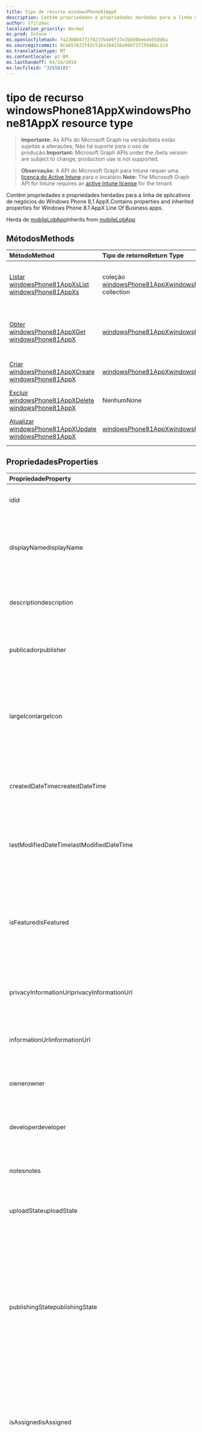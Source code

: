 ```yaml
---
title: tipo de recurso windowsPhone81AppX
description: Contém propriedades e propriedades herdadas para a linha de aplicativos de negócios do Windows Phone 8,1 AppX.
author: tfitzmac
localization_priority: Normal
ms.prod: Intune
ms.openlocfilehash: f42308047f2f8237b4d0f37e2bb60bebde558d6a
ms.sourcegitcommit: 0ce657622f42c510a104156a96bf1f1f040bc1cd
ms.translationtype: MT
ms.contentlocale: pt-BR
ms.lasthandoff: 04/24/2019
ms.locfileid: "32558185"
---
```

# <a name="windowsphone81appx-resource-type"></a><span data-ttu-id="01d74-103">tipo de recurso windowsPhone81AppX</span><span class="sxs-lookup"><span data-stu-id="01d74-103">windowsPhone81AppX resource type</span></span>

> <span data-ttu-id="01d74-104">**Importante:** As APIs do Microsoft Graph na versão/beta estão sujeitas a alterações; Não há suporte para o uso de produção.</span><span class="sxs-lookup"><span data-stu-id="01d74-104">**Important:** Microsoft Graph APIs under the /beta version are subject to change; production use is not supported.</span></span>

> <span data-ttu-id="01d74-105">**Observação:** A API do Microsoft Graph para Intune requer uma [licença do Active Intune](https://go.microsoft.com/fwlink/?linkid=839381) para o locatário.</span><span class="sxs-lookup"><span data-stu-id="01d74-105">**Note:** The Microsoft Graph API for Intune requires an [active Intune license](https://go.microsoft.com/fwlink/?linkid=839381) for the tenant.</span></span>

<span data-ttu-id="01d74-106">Contém propriedades e propriedades herdadas para a linha de aplicativos de negócios do Windows Phone 8,1 AppX.</span><span class="sxs-lookup"><span data-stu-id="01d74-106">Contains properties and inherited properties for Windows Phone 8.1 AppX Line Of Business apps.</span></span>


<span data-ttu-id="01d74-107">Herda de [mobileLobApp](../resources/intune-apps-mobilelobapp.md)</span><span class="sxs-lookup"><span data-stu-id="01d74-107">Inherits from [mobileLobApp](../resources/intune-apps-mobilelobapp.md)</span></span>

## <a name="methods"></a><span data-ttu-id="01d74-108">Métodos</span><span class="sxs-lookup"><span data-stu-id="01d74-108">Methods</span></span>
|<span data-ttu-id="01d74-109">Método</span><span class="sxs-lookup"><span data-stu-id="01d74-109">Method</span></span>|<span data-ttu-id="01d74-110">Tipo de retorno</span><span class="sxs-lookup"><span data-stu-id="01d74-110">Return Type</span></span>|<span data-ttu-id="01d74-111">Descrição</span><span class="sxs-lookup"><span data-stu-id="01d74-111">Description</span></span>|
|:---|:---|:---|
|[<span data-ttu-id="01d74-112">Listar windowsPhone81AppXs</span><span class="sxs-lookup"><span data-stu-id="01d74-112">List windowsPhone81AppXs</span></span>](../api/intune-apps-windowsphone81appx-list.md)|<span data-ttu-id="01d74-113">coleção [windowsPhone81AppX](../resources/intune-apps-windowsphone81appx.md)</span><span class="sxs-lookup"><span data-stu-id="01d74-113">[windowsPhone81AppX](../resources/intune-apps-windowsphone81appx.md) collection</span></span>|<span data-ttu-id="01d74-114">Listar Propriedades e relações dos objetos [windowsPhone81AppX](../resources/intune-apps-windowsphone81appx.md) .</span><span class="sxs-lookup"><span data-stu-id="01d74-114">List properties and relationships of the [windowsPhone81AppX](../resources/intune-apps-windowsphone81appx.md) objects.</span></span>|
|[<span data-ttu-id="01d74-115">Obter windowsPhone81AppX</span><span class="sxs-lookup"><span data-stu-id="01d74-115">Get windowsPhone81AppX</span></span>](../api/intune-apps-windowsphone81appx-get.md)|[<span data-ttu-id="01d74-116">windowsPhone81AppX</span><span class="sxs-lookup"><span data-stu-id="01d74-116">windowsPhone81AppX</span></span>](../resources/intune-apps-windowsphone81appx.md)|<span data-ttu-id="01d74-117">Leia as propriedades e as relações do objeto [windowsPhone81AppX](../resources/intune-apps-windowsphone81appx.md) .</span><span class="sxs-lookup"><span data-stu-id="01d74-117">Read properties and relationships of the [windowsPhone81AppX](../resources/intune-apps-windowsphone81appx.md) object.</span></span>|
|[<span data-ttu-id="01d74-118">Criar windowsPhone81AppX</span><span class="sxs-lookup"><span data-stu-id="01d74-118">Create windowsPhone81AppX</span></span>](../api/intune-apps-windowsphone81appx-create.md)|[<span data-ttu-id="01d74-119">windowsPhone81AppX</span><span class="sxs-lookup"><span data-stu-id="01d74-119">windowsPhone81AppX</span></span>](../resources/intune-apps-windowsphone81appx.md)|<span data-ttu-id="01d74-120">Criar um novo objeto [windowsPhone81AppX](../resources/intune-apps-windowsphone81appx.md) .</span><span class="sxs-lookup"><span data-stu-id="01d74-120">Create a new [windowsPhone81AppX](../resources/intune-apps-windowsphone81appx.md) object.</span></span>|
|[<span data-ttu-id="01d74-121">Excluir windowsPhone81AppX</span><span class="sxs-lookup"><span data-stu-id="01d74-121">Delete windowsPhone81AppX</span></span>](../api/intune-apps-windowsphone81appx-delete.md)|<span data-ttu-id="01d74-122">Nenhum</span><span class="sxs-lookup"><span data-stu-id="01d74-122">None</span></span>|<span data-ttu-id="01d74-123">Exclui [windowsPhone81AppX](../resources/intune-apps-windowsphone81appx.md).</span><span class="sxs-lookup"><span data-stu-id="01d74-123">Deletes a [windowsPhone81AppX](../resources/intune-apps-windowsphone81appx.md).</span></span>|
|[<span data-ttu-id="01d74-124">Atualizar windowsPhone81AppX</span><span class="sxs-lookup"><span data-stu-id="01d74-124">Update windowsPhone81AppX</span></span>](../api/intune-apps-windowsphone81appx-update.md)|[<span data-ttu-id="01d74-125">windowsPhone81AppX</span><span class="sxs-lookup"><span data-stu-id="01d74-125">windowsPhone81AppX</span></span>](../resources/intune-apps-windowsphone81appx.md)|<span data-ttu-id="01d74-126">Atualiza as propriedades de um objeto [windowsPhone81AppX](../resources/intune-apps-windowsphone81appx.md) .</span><span class="sxs-lookup"><span data-stu-id="01d74-126">Update the properties of a [windowsPhone81AppX](../resources/intune-apps-windowsphone81appx.md) object.</span></span>|

## <a name="properties"></a><span data-ttu-id="01d74-127">Propriedades</span><span class="sxs-lookup"><span data-stu-id="01d74-127">Properties</span></span>
|<span data-ttu-id="01d74-128">Propriedade</span><span class="sxs-lookup"><span data-stu-id="01d74-128">Property</span></span>|<span data-ttu-id="01d74-129">Tipo</span><span class="sxs-lookup"><span data-stu-id="01d74-129">Type</span></span>|<span data-ttu-id="01d74-130">Descrição</span><span class="sxs-lookup"><span data-stu-id="01d74-130">Description</span></span>|
|:---|:---|:---|
|<span data-ttu-id="01d74-131">id</span><span class="sxs-lookup"><span data-stu-id="01d74-131">id</span></span>|<span data-ttu-id="01d74-132">Cadeia de caracteres</span><span class="sxs-lookup"><span data-stu-id="01d74-132">String</span></span>|<span data-ttu-id="01d74-133">Chave da entidade.</span><span class="sxs-lookup"><span data-stu-id="01d74-133">Key of the entity.</span></span> <span data-ttu-id="01d74-134">Herdado de [mobileApp](../resources/intune-apps-mobileapp.md)</span><span class="sxs-lookup"><span data-stu-id="01d74-134">Inherited from [mobileApp](../resources/intune-apps-mobileapp.md)</span></span>|
|<span data-ttu-id="01d74-135">displayName</span><span class="sxs-lookup"><span data-stu-id="01d74-135">displayName</span></span>|<span data-ttu-id="01d74-136">String</span><span class="sxs-lookup"><span data-stu-id="01d74-136">String</span></span>|<span data-ttu-id="01d74-137">O título do aplicativo importado ou definido pelo administrador.</span><span class="sxs-lookup"><span data-stu-id="01d74-137">The admin provided or imported title of the app.</span></span> <span data-ttu-id="01d74-138">Herdado de [mobileApp](../resources/intune-apps-mobileapp.md)</span><span class="sxs-lookup"><span data-stu-id="01d74-138">Inherited from [mobileApp](../resources/intune-apps-mobileapp.md)</span></span>|
|<span data-ttu-id="01d74-139">description</span><span class="sxs-lookup"><span data-stu-id="01d74-139">description</span></span>|<span data-ttu-id="01d74-140">String</span><span class="sxs-lookup"><span data-stu-id="01d74-140">String</span></span>|<span data-ttu-id="01d74-141">A descrição do aplicativo.</span><span class="sxs-lookup"><span data-stu-id="01d74-141">The description of the app.</span></span> <span data-ttu-id="01d74-142">Herdado de [mobileApp](../resources/intune-apps-mobileapp.md)</span><span class="sxs-lookup"><span data-stu-id="01d74-142">Inherited from [mobileApp](../resources/intune-apps-mobileapp.md)</span></span>|
|<span data-ttu-id="01d74-143">publicador</span><span class="sxs-lookup"><span data-stu-id="01d74-143">publisher</span></span>|<span data-ttu-id="01d74-144">String</span><span class="sxs-lookup"><span data-stu-id="01d74-144">String</span></span>|<span data-ttu-id="01d74-145">O publicador do aplicativo.</span><span class="sxs-lookup"><span data-stu-id="01d74-145">The publisher of the app.</span></span> <span data-ttu-id="01d74-146">Herdado de [mobileApp](../resources/intune-apps-mobileapp.md)</span><span class="sxs-lookup"><span data-stu-id="01d74-146">Inherited from [mobileApp](../resources/intune-apps-mobileapp.md)</span></span>|
|<span data-ttu-id="01d74-147">largeIcon</span><span class="sxs-lookup"><span data-stu-id="01d74-147">largeIcon</span></span>|[<span data-ttu-id="01d74-148">mimeContent</span><span class="sxs-lookup"><span data-stu-id="01d74-148">mimeContent</span></span>](../resources/intune-shared-mimecontent.md)|<span data-ttu-id="01d74-149">O ícone grande, a ser exibido nos detalhes do aplicativo e usado para o carregamento do ícone.</span><span class="sxs-lookup"><span data-stu-id="01d74-149">The large icon, to be displayed in the app details and used for upload of the icon.</span></span> <span data-ttu-id="01d74-150">Herdado de [mobileApp](../resources/intune-apps-mobileapp.md)</span><span class="sxs-lookup"><span data-stu-id="01d74-150">Inherited from [mobileApp](../resources/intune-apps-mobileapp.md)</span></span>|
|<span data-ttu-id="01d74-151">createdDateTime</span><span class="sxs-lookup"><span data-stu-id="01d74-151">createdDateTime</span></span>|<span data-ttu-id="01d74-152">DateTimeOffset</span><span class="sxs-lookup"><span data-stu-id="01d74-152">DateTimeOffset</span></span>|<span data-ttu-id="01d74-153">A data e a hora da criação do aplicativo.</span><span class="sxs-lookup"><span data-stu-id="01d74-153">The date and time the app was created.</span></span> <span data-ttu-id="01d74-154">Herdado de [mobileApp](../resources/intune-apps-mobileapp.md)</span><span class="sxs-lookup"><span data-stu-id="01d74-154">Inherited from [mobileApp](../resources/intune-apps-mobileapp.md)</span></span>|
|<span data-ttu-id="01d74-155">lastModifiedDateTime</span><span class="sxs-lookup"><span data-stu-id="01d74-155">lastModifiedDateTime</span></span>|<span data-ttu-id="01d74-156">DateTimeOffset</span><span class="sxs-lookup"><span data-stu-id="01d74-156">DateTimeOffset</span></span>|<span data-ttu-id="01d74-157">A data e a hora que o aplicativo foi modificado pela última vez.</span><span class="sxs-lookup"><span data-stu-id="01d74-157">The date and time the app was last modified.</span></span> <span data-ttu-id="01d74-158">Herdado de [mobileApp](../resources/intune-apps-mobileapp.md)</span><span class="sxs-lookup"><span data-stu-id="01d74-158">Inherited from [mobileApp](../resources/intune-apps-mobileapp.md)</span></span>|
|<span data-ttu-id="01d74-159">isFeatured</span><span class="sxs-lookup"><span data-stu-id="01d74-159">isFeatured</span></span>|<span data-ttu-id="01d74-160">Boolean</span><span class="sxs-lookup"><span data-stu-id="01d74-160">Boolean</span></span>|<span data-ttu-id="01d74-161">O valor que indica se o aplicativo está marcado como em destaque pelo administrador. Herdado de [mobileApp](../resources/intune-apps-mobileapp.md)</span><span class="sxs-lookup"><span data-stu-id="01d74-161">The value indicating whether the app is marked as featured by the admin. Inherited from [mobileApp](../resources/intune-apps-mobileapp.md)</span></span>|
|<span data-ttu-id="01d74-162">privacyInformationUrl</span><span class="sxs-lookup"><span data-stu-id="01d74-162">privacyInformationUrl</span></span>|<span data-ttu-id="01d74-163">String</span><span class="sxs-lookup"><span data-stu-id="01d74-163">String</span></span>|<span data-ttu-id="01d74-164">A URL da declaração de privacidade.</span><span class="sxs-lookup"><span data-stu-id="01d74-164">The privacy statement Url.</span></span> <span data-ttu-id="01d74-165">Herdado de [mobileApp](../resources/intune-apps-mobileapp.md)</span><span class="sxs-lookup"><span data-stu-id="01d74-165">Inherited from [mobileApp](../resources/intune-apps-mobileapp.md)</span></span>|
|<span data-ttu-id="01d74-166">informationUrl</span><span class="sxs-lookup"><span data-stu-id="01d74-166">informationUrl</span></span>|<span data-ttu-id="01d74-167">String</span><span class="sxs-lookup"><span data-stu-id="01d74-167">String</span></span>|<span data-ttu-id="01d74-168">A URL de informações adicionais.</span><span class="sxs-lookup"><span data-stu-id="01d74-168">The more information Url.</span></span> <span data-ttu-id="01d74-169">Herdado de [mobileApp](../resources/intune-apps-mobileapp.md)</span><span class="sxs-lookup"><span data-stu-id="01d74-169">Inherited from [mobileApp](../resources/intune-apps-mobileapp.md)</span></span>|
|<span data-ttu-id="01d74-170">owner</span><span class="sxs-lookup"><span data-stu-id="01d74-170">owner</span></span>|<span data-ttu-id="01d74-171">String</span><span class="sxs-lookup"><span data-stu-id="01d74-171">String</span></span>|<span data-ttu-id="01d74-172">O proprietário do conteúdo.</span><span class="sxs-lookup"><span data-stu-id="01d74-172">The owner of the app.</span></span> <span data-ttu-id="01d74-173">Herdado de [mobileApp](../resources/intune-apps-mobileapp.md)</span><span class="sxs-lookup"><span data-stu-id="01d74-173">Inherited from [mobileApp](../resources/intune-apps-mobileapp.md)</span></span>|
|<span data-ttu-id="01d74-174">developer</span><span class="sxs-lookup"><span data-stu-id="01d74-174">developer</span></span>|<span data-ttu-id="01d74-175">String</span><span class="sxs-lookup"><span data-stu-id="01d74-175">String</span></span>|<span data-ttu-id="01d74-176">O desenvolvedor do aplicativo.</span><span class="sxs-lookup"><span data-stu-id="01d74-176">The developer of the app.</span></span> <span data-ttu-id="01d74-177">Herdado de [mobileApp](../resources/intune-apps-mobileapp.md)</span><span class="sxs-lookup"><span data-stu-id="01d74-177">Inherited from [mobileApp](../resources/intune-apps-mobileapp.md)</span></span>|
|<span data-ttu-id="01d74-178">notes</span><span class="sxs-lookup"><span data-stu-id="01d74-178">notes</span></span>|<span data-ttu-id="01d74-179">String</span><span class="sxs-lookup"><span data-stu-id="01d74-179">String</span></span>|<span data-ttu-id="01d74-180">Anotações do aplicativo.</span><span class="sxs-lookup"><span data-stu-id="01d74-180">Notes for the app.</span></span> <span data-ttu-id="01d74-181">Herdado de [mobileApp](../resources/intune-apps-mobileapp.md)</span><span class="sxs-lookup"><span data-stu-id="01d74-181">Inherited from [mobileApp](../resources/intune-apps-mobileapp.md)</span></span>|
|<span data-ttu-id="01d74-182">uploadState</span><span class="sxs-lookup"><span data-stu-id="01d74-182">uploadState</span></span>|<span data-ttu-id="01d74-183">Int32</span><span class="sxs-lookup"><span data-stu-id="01d74-183">Int32</span></span>|<span data-ttu-id="01d74-184">O estado de upload.</span><span class="sxs-lookup"><span data-stu-id="01d74-184">The upload state.</span></span> <span data-ttu-id="01d74-185">Herdado de [mobileApp](../resources/intune-apps-mobileapp.md)</span><span class="sxs-lookup"><span data-stu-id="01d74-185">Inherited from [mobileApp](../resources/intune-apps-mobileapp.md)</span></span>|
|<span data-ttu-id="01d74-186">publishingState</span><span class="sxs-lookup"><span data-stu-id="01d74-186">publishingState</span></span>|[<span data-ttu-id="01d74-187">mobileAppPublishingState</span><span class="sxs-lookup"><span data-stu-id="01d74-187">mobileAppPublishingState</span></span>](../resources/intune-apps-mobileapppublishingstate.md)|<span data-ttu-id="01d74-188">O estado de publicação do aplicativo.</span><span class="sxs-lookup"><span data-stu-id="01d74-188">The publishing state for the app.</span></span> <span data-ttu-id="01d74-189">O aplicativo não pode ser assinado, a menos que ele seja publicado.</span><span class="sxs-lookup"><span data-stu-id="01d74-189">The app cannot be assigned unless the app is published.</span></span> <span data-ttu-id="01d74-190">Herdado de [mobileApp](../resources/intune-apps-mobileapp.md).</span><span class="sxs-lookup"><span data-stu-id="01d74-190">Inherited from [mobileApp](../resources/intune-apps-mobileapp.md).</span></span> <span data-ttu-id="01d74-191">Os valores possíveis são: `notPublished`, `processing`, `published`.</span><span class="sxs-lookup"><span data-stu-id="01d74-191">Possible values are: `notPublished`, `processing`, `published`.</span></span>|
|<span data-ttu-id="01d74-192">isAssigned</span><span class="sxs-lookup"><span data-stu-id="01d74-192">isAssigned</span></span>|<span data-ttu-id="01d74-193">Boolean</span><span class="sxs-lookup"><span data-stu-id="01d74-193">Boolean</span></span>|<span data-ttu-id="01d74-194">O valor que indica se o aplicativo é atribuído a pelo menos um grupo.</span><span class="sxs-lookup"><span data-stu-id="01d74-194">The value indicating whether the app is assigned to at least one group.</span></span> <span data-ttu-id="01d74-195">Herdado de [mobileApp](../resources/intune-apps-mobileapp.md)</span><span class="sxs-lookup"><span data-stu-id="01d74-195">Inherited from [mobileApp](../resources/intune-apps-mobileapp.md)</span></span>|
|<span data-ttu-id="01d74-196">roleScopeTagIds</span><span class="sxs-lookup"><span data-stu-id="01d74-196">roleScopeTagIds</span></span>|<span data-ttu-id="01d74-197">Coleção de cadeias de caracteres</span><span class="sxs-lookup"><span data-stu-id="01d74-197">String collection</span></span>|<span data-ttu-id="01d74-198">Lista de IDs de marca de escopo para este aplicativo móvel.</span><span class="sxs-lookup"><span data-stu-id="01d74-198">List of scope tag ids for this mobile app.</span></span> <span data-ttu-id="01d74-199">Herdado de [mobileApp](../resources/intune-apps-mobileapp.md)</span><span class="sxs-lookup"><span data-stu-id="01d74-199">Inherited from [mobileApp](../resources/intune-apps-mobileapp.md)</span></span>|
|<span data-ttu-id="01d74-200">dependentAppCount</span><span class="sxs-lookup"><span data-stu-id="01d74-200">dependentAppCount</span></span>|<span data-ttu-id="01d74-201">Int32</span><span class="sxs-lookup"><span data-stu-id="01d74-201">Int32</span></span>|<span data-ttu-id="01d74-202">O número total de dependências do aplicativo filho.</span><span class="sxs-lookup"><span data-stu-id="01d74-202">The total number of dependencies the child app has.</span></span> <span data-ttu-id="01d74-203">Herdado de [mobileApp](../resources/intune-apps-mobileapp.md)</span><span class="sxs-lookup"><span data-stu-id="01d74-203">Inherited from [mobileApp](../resources/intune-apps-mobileapp.md)</span></span>|
|<span data-ttu-id="01d74-204">committedContentVersion</span><span class="sxs-lookup"><span data-stu-id="01d74-204">committedContentVersion</span></span>|<span data-ttu-id="01d74-205">String</span><span class="sxs-lookup"><span data-stu-id="01d74-205">String</span></span>|<span data-ttu-id="01d74-206">A versão do conteúdo interno confirmado.</span><span class="sxs-lookup"><span data-stu-id="01d74-206">The internal committed content version.</span></span> <span data-ttu-id="01d74-207">Herdado de [mobileLobApp](../resources/intune-apps-mobilelobapp.md)</span><span class="sxs-lookup"><span data-stu-id="01d74-207">Inherited from [mobileLobApp](../resources/intune-apps-mobilelobapp.md)</span></span>|
|<span data-ttu-id="01d74-208">fileName</span><span class="sxs-lookup"><span data-stu-id="01d74-208">fileName</span></span>|<span data-ttu-id="01d74-209">String</span><span class="sxs-lookup"><span data-stu-id="01d74-209">String</span></span>|<span data-ttu-id="01d74-210">O nome do arquivo do aplicativo Lob principal.</span><span class="sxs-lookup"><span data-stu-id="01d74-210">The name of the main Lob application file.</span></span> <span data-ttu-id="01d74-211">Herdado de [mobileLobApp](../resources/intune-apps-mobilelobapp.md)</span><span class="sxs-lookup"><span data-stu-id="01d74-211">Inherited from [mobileLobApp](../resources/intune-apps-mobilelobapp.md)</span></span>|
|<span data-ttu-id="01d74-212">size</span><span class="sxs-lookup"><span data-stu-id="01d74-212">size</span></span>|<span data-ttu-id="01d74-213">Int64</span><span class="sxs-lookup"><span data-stu-id="01d74-213">Int64</span></span>|<span data-ttu-id="01d74-214">O tamanho total, incluindo todos os arquivos carregados.</span><span class="sxs-lookup"><span data-stu-id="01d74-214">The total size, including all uploaded files.</span></span> <span data-ttu-id="01d74-215">Herdado de [mobileLobApp](../resources/intune-apps-mobilelobapp.md)</span><span class="sxs-lookup"><span data-stu-id="01d74-215">Inherited from [mobileLobApp](../resources/intune-apps-mobilelobapp.md)</span></span>|
|<span data-ttu-id="01d74-216">applicableArchitectures</span><span class="sxs-lookup"><span data-stu-id="01d74-216">applicableArchitectures</span></span>|[<span data-ttu-id="01d74-217">windowsArchitecture</span><span class="sxs-lookup"><span data-stu-id="01d74-217">windowsArchitecture</span></span>](../resources/intune-apps-windowsarchitecture.md)|<span data-ttu-id="01d74-218">As arquiteturas do Windows nas quais este aplicativo pode ser executado.</span><span class="sxs-lookup"><span data-stu-id="01d74-218">The Windows architecture(s) for which this app can run on.</span></span> <span data-ttu-id="01d74-219">Os possíveis valores são: `none`, `x86`, `x64`, `arm`, `neutral`, `arm64`.</span><span class="sxs-lookup"><span data-stu-id="01d74-219">Possible values are: `none`, `x86`, `x64`, `arm`, `neutral`, `arm64`.</span></span>|
|<span data-ttu-id="01d74-220">identityName</span><span class="sxs-lookup"><span data-stu-id="01d74-220">identityName</span></span>|<span data-ttu-id="01d74-221">String</span><span class="sxs-lookup"><span data-stu-id="01d74-221">String</span></span>|<span data-ttu-id="01d74-222">O Nome da Identidade.</span><span class="sxs-lookup"><span data-stu-id="01d74-222">The Identity Name.</span></span>|
|<span data-ttu-id="01d74-223">identityPublisherHash</span><span class="sxs-lookup"><span data-stu-id="01d74-223">identityPublisherHash</span></span>|<span data-ttu-id="01d74-224">String</span><span class="sxs-lookup"><span data-stu-id="01d74-224">String</span></span>|<span data-ttu-id="01d74-225">O Hash do Publicador de Identidade.</span><span class="sxs-lookup"><span data-stu-id="01d74-225">The Identity Publisher Hash.</span></span>|
|<span data-ttu-id="01d74-226">identityResourceIdentifier</span><span class="sxs-lookup"><span data-stu-id="01d74-226">identityResourceIdentifier</span></span>|<span data-ttu-id="01d74-227">String</span><span class="sxs-lookup"><span data-stu-id="01d74-227">String</span></span>|<span data-ttu-id="01d74-228">O Identificador de Recurso da Identidade.</span><span class="sxs-lookup"><span data-stu-id="01d74-228">The Identity Resource Identifier.</span></span>|
|<span data-ttu-id="01d74-229">minimumSupportedOperatingSystem</span><span class="sxs-lookup"><span data-stu-id="01d74-229">minimumSupportedOperatingSystem</span></span>|[<span data-ttu-id="01d74-230">windowsMinimumOperatingSystem</span><span class="sxs-lookup"><span data-stu-id="01d74-230">windowsMinimumOperatingSystem</span></span>](../resources/intune-apps-windowsminimumoperatingsystem.md)|<span data-ttu-id="01d74-231">O valor do sistema de operacional mínimo aplicável.</span><span class="sxs-lookup"><span data-stu-id="01d74-231">The value for the minimum applicable operating system.</span></span>|
|<span data-ttu-id="01d74-232">phoneProductIdentifier</span><span class="sxs-lookup"><span data-stu-id="01d74-232">phoneProductIdentifier</span></span>|<span data-ttu-id="01d74-233">String</span><span class="sxs-lookup"><span data-stu-id="01d74-233">String</span></span>|<span data-ttu-id="01d74-234">O identificador do produto de telefone.</span><span class="sxs-lookup"><span data-stu-id="01d74-234">The Phone Product Identifier.</span></span>|
|<span data-ttu-id="01d74-235">phonePublisherId</span><span class="sxs-lookup"><span data-stu-id="01d74-235">phonePublisherId</span></span>|<span data-ttu-id="01d74-236">String</span><span class="sxs-lookup"><span data-stu-id="01d74-236">String</span></span>|<span data-ttu-id="01d74-237">A ID do editor do telefone.</span><span class="sxs-lookup"><span data-stu-id="01d74-237">The Phone Publisher Id.</span></span>|
|<span data-ttu-id="01d74-238">identityVersion</span><span class="sxs-lookup"><span data-stu-id="01d74-238">identityVersion</span></span>|<span data-ttu-id="01d74-239">String</span><span class="sxs-lookup"><span data-stu-id="01d74-239">String</span></span>|<span data-ttu-id="01d74-240">A versão da identidade.</span><span class="sxs-lookup"><span data-stu-id="01d74-240">The identity version.</span></span>|

## <a name="relationships"></a><span data-ttu-id="01d74-241">Relações</span><span class="sxs-lookup"><span data-stu-id="01d74-241">Relationships</span></span>
|<span data-ttu-id="01d74-242">Relação</span><span class="sxs-lookup"><span data-stu-id="01d74-242">Relationship</span></span>|<span data-ttu-id="01d74-243">Tipo</span><span class="sxs-lookup"><span data-stu-id="01d74-243">Type</span></span>|<span data-ttu-id="01d74-244">Descrição</span><span class="sxs-lookup"><span data-stu-id="01d74-244">Description</span></span>|
|:---|:---|:---|
|<span data-ttu-id="01d74-245">categories</span><span class="sxs-lookup"><span data-stu-id="01d74-245">categories</span></span>|<span data-ttu-id="01d74-246">Coleção [mobileAppCategory](../resources/intune-apps-mobileappcategory.md)</span><span class="sxs-lookup"><span data-stu-id="01d74-246">[mobileAppCategory](../resources/intune-apps-mobileappcategory.md) collection</span></span>|<span data-ttu-id="01d74-247">A lista de categorias para este aplicativo.</span><span class="sxs-lookup"><span data-stu-id="01d74-247">The list of categories for this app.</span></span> <span data-ttu-id="01d74-248">Herdado de [mobileApp](../resources/intune-apps-mobileapp.md)</span><span class="sxs-lookup"><span data-stu-id="01d74-248">Inherited from [mobileApp](../resources/intune-apps-mobileapp.md)</span></span>|
|<span data-ttu-id="01d74-249">assignments</span><span class="sxs-lookup"><span data-stu-id="01d74-249">assignments</span></span>|<span data-ttu-id="01d74-250">Coleção [mobileAppAssignment](../resources/intune-apps-mobileappassignment.md)</span><span class="sxs-lookup"><span data-stu-id="01d74-250">[mobileAppAssignment](../resources/intune-apps-mobileappassignment.md) collection</span></span>|<span data-ttu-id="01d74-251">A lista de atribuições de grupo para esse aplicativo móvel.</span><span class="sxs-lookup"><span data-stu-id="01d74-251">The list of group assignments for this mobile app.</span></span> <span data-ttu-id="01d74-252">Herdado de [mobileApp](../resources/intune-apps-mobileapp.md)</span><span class="sxs-lookup"><span data-stu-id="01d74-252">Inherited from [mobileApp](../resources/intune-apps-mobileapp.md)</span></span>|
|<span data-ttu-id="01d74-253">installSummary</span><span class="sxs-lookup"><span data-stu-id="01d74-253">installSummary</span></span>|[<span data-ttu-id="01d74-254">mobileAppInstallSummary</span><span class="sxs-lookup"><span data-stu-id="01d74-254">mobileAppInstallSummary</span></span>](../resources/intune-apps-mobileappinstallsummary.md)|<span data-ttu-id="01d74-255">Resumo de instalação do aplicativo móvel.</span><span class="sxs-lookup"><span data-stu-id="01d74-255">Mobile App Install Summary.</span></span> <span data-ttu-id="01d74-256">Herdado de [mobileApp](../resources/intune-apps-mobileapp.md)</span><span class="sxs-lookup"><span data-stu-id="01d74-256">Inherited from [mobileApp](../resources/intune-apps-mobileapp.md)</span></span>|
|<span data-ttu-id="01d74-257">deviceStatuses</span><span class="sxs-lookup"><span data-stu-id="01d74-257">deviceStatuses</span></span>|<span data-ttu-id="01d74-258">coleção [mobileAppInstallStatus](../resources/intune-apps-mobileappinstallstatus.md)</span><span class="sxs-lookup"><span data-stu-id="01d74-258">[mobileAppInstallStatus](../resources/intune-apps-mobileappinstallstatus.md) collection</span></span>|<span data-ttu-id="01d74-259">A lista de Estados de instalação para este aplicativo móvel.</span><span class="sxs-lookup"><span data-stu-id="01d74-259">The list of installation states for this mobile app.</span></span> <span data-ttu-id="01d74-260">Herdado de [mobileApp](../resources/intune-apps-mobileapp.md)</span><span class="sxs-lookup"><span data-stu-id="01d74-260">Inherited from [mobileApp](../resources/intune-apps-mobileapp.md)</span></span>|
|<span data-ttu-id="01d74-261">userStatuses</span><span class="sxs-lookup"><span data-stu-id="01d74-261">userStatuses</span></span>|<span data-ttu-id="01d74-262">coleção [userAppInstallStatus](../resources/intune-apps-userappinstallstatus.md)</span><span class="sxs-lookup"><span data-stu-id="01d74-262">[userAppInstallStatus](../resources/intune-apps-userappinstallstatus.md) collection</span></span>|<span data-ttu-id="01d74-263">A lista de Estados de instalação para este aplicativo móvel.</span><span class="sxs-lookup"><span data-stu-id="01d74-263">The list of installation states for this mobile app.</span></span> <span data-ttu-id="01d74-264">Herdado de [mobileApp](../resources/intune-apps-mobileapp.md)</span><span class="sxs-lookup"><span data-stu-id="01d74-264">Inherited from [mobileApp](../resources/intune-apps-mobileapp.md)</span></span>|
|<span data-ttu-id="01d74-265">relações</span><span class="sxs-lookup"><span data-stu-id="01d74-265">relationships</span></span>|<span data-ttu-id="01d74-266">coleção [mobileAppRelationship](../resources/intune-apps-mobileapprelationship.md)</span><span class="sxs-lookup"><span data-stu-id="01d74-266">[mobileAppRelationship](../resources/intune-apps-mobileapprelationship.md) collection</span></span>|<span data-ttu-id="01d74-267">Lista de relações para este aplicativo móvel.</span><span class="sxs-lookup"><span data-stu-id="01d74-267">List of relationships for this mobile app.</span></span> <span data-ttu-id="01d74-268">Herdado de [mobileApp](../resources/intune-apps-mobileapp.md)</span><span class="sxs-lookup"><span data-stu-id="01d74-268">Inherited from [mobileApp](../resources/intune-apps-mobileapp.md)</span></span>|
|<span data-ttu-id="01d74-269">contentVersions</span><span class="sxs-lookup"><span data-stu-id="01d74-269">contentVersions</span></span>|<span data-ttu-id="01d74-270">Coleção [mobileAppContent](../resources/intune-apps-mobileappcontent.md)</span><span class="sxs-lookup"><span data-stu-id="01d74-270">[mobileAppContent](../resources/intune-apps-mobileappcontent.md) collection</span></span>|<span data-ttu-id="01d74-271">A lista das versões de conteúdo deste aplicativo.</span><span class="sxs-lookup"><span data-stu-id="01d74-271">The list of content versions for this app.</span></span> <span data-ttu-id="01d74-272">Herdado de [mobileLobApp](../resources/intune-apps-mobilelobapp.md)</span><span class="sxs-lookup"><span data-stu-id="01d74-272">Inherited from [mobileLobApp](../resources/intune-apps-mobilelobapp.md)</span></span>|

## <a name="json-representation"></a><span data-ttu-id="01d74-273">Representação JSON</span><span class="sxs-lookup"><span data-stu-id="01d74-273">JSON Representation</span></span>
<span data-ttu-id="01d74-274">Veja a seguir uma representação JSON do recurso.</span><span class="sxs-lookup"><span data-stu-id="01d74-274">Here is a JSON representation of the resource.</span></span>
<!-- {
  "blockType": "resource",
  "keyProperty": "id",
  "@odata.type": "microsoft.graph.windowsPhone81AppX"
}
-->
``` json
{
  "@odata.type": "#microsoft.graph.windowsPhone81AppX",
  "id": "String (identifier)",
  "displayName": "String",
  "description": "String",
  "publisher": "String",
  "largeIcon": {
    "@odata.type": "microsoft.graph.mimeContent",
    "type": "String",
    "value": "binary"
  },
  "createdDateTime": "String (timestamp)",
  "lastModifiedDateTime": "String (timestamp)",
  "isFeatured": true,
  "privacyInformationUrl": "String",
  "informationUrl": "String",
  "owner": "String",
  "developer": "String",
  "notes": "String",
  "uploadState": 1024,
  "publishingState": "String",
  "isAssigned": true,
  "roleScopeTagIds": [
    "String"
  ],
  "dependentAppCount": 1024,
  "committedContentVersion": "String",
  "fileName": "String",
  "size": 1024,
  "applicableArchitectures": "String",
  "identityName": "String",
  "identityPublisherHash": "String",
  "identityResourceIdentifier": "String",
  "minimumSupportedOperatingSystem": {
    "@odata.type": "microsoft.graph.windowsMinimumOperatingSystem",
    "v8_0": true,
    "v8_1": true,
    "v10_0": true,
    "v10_1607": true,
    "v10_1703": true,
    "v10_1709": true,
    "v10_1803": true
  },
  "phoneProductIdentifier": "String",
  "phonePublisherId": "String",
  "identityVersion": "String"
}
```





